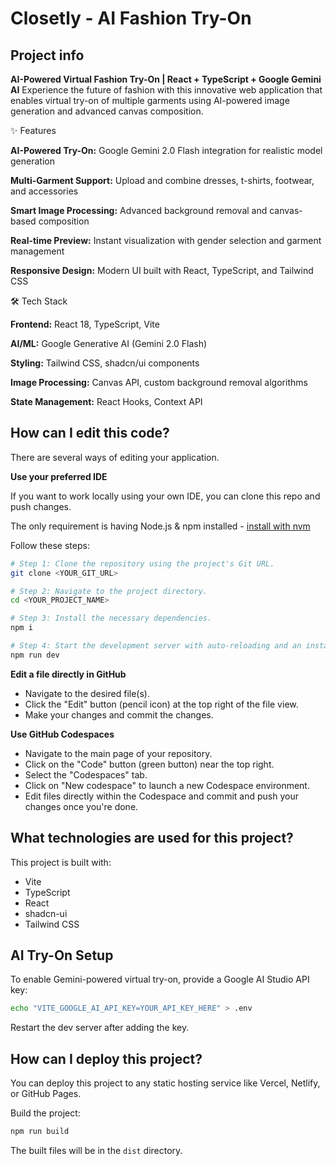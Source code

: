 # Closetly - AI Fashion Try-On

## Project info

**AI-Powered Virtual Fashion Try-On | React + TypeScript + Google Gemini AI**
Experience the future of fashion with this innovative web application that enables virtual try-on of multiple garments using AI-powered image generation and advanced canvas composition.

✨ Features

**AI-Powered Try-On:** Google Gemini 2.0 Flash integration for realistic model generation

**Multi-Garment Support:** Upload and combine dresses, t-shirts, footwear, and accessories

**Smart Image Processing:** Advanced background removal and canvas-based composition

**Real-time Preview:** Instant visualization with gender selection and garment management

**Responsive Design:** Modern UI built with React, TypeScript, and Tailwind CSS

🛠️ Tech Stack

**Frontend:** React 18, TypeScript, Vite

**AI/ML:** Google Generative AI (Gemini 2.0 Flash)

**Styling:** Tailwind CSS, shadcn/ui components

**Image Processing:** Canvas API, custom background removal algorithms

**State Management:** React Hooks, Context API

## How can I edit this code?

There are several ways of editing your application.

**Use your preferred IDE**

If you want to work locally using your own IDE, you can clone this repo and push changes.

The only requirement is having Node.js & npm installed - [install with nvm](https://github.com/nvm-sh/nvm#installing-and-updating)

Follow these steps:

```sh
# Step 1: Clone the repository using the project's Git URL.
git clone <YOUR_GIT_URL>

# Step 2: Navigate to the project directory.
cd <YOUR_PROJECT_NAME>

# Step 3: Install the necessary dependencies.
npm i

# Step 4: Start the development server with auto-reloading and an instant preview.
npm run dev
```

**Edit a file directly in GitHub**

- Navigate to the desired file(s).
- Click the "Edit" button (pencil icon) at the top right of the file view.
- Make your changes and commit the changes.

**Use GitHub Codespaces**

- Navigate to the main page of your repository.
- Click on the "Code" button (green button) near the top right.
- Select the "Codespaces" tab.
- Click on "New codespace" to launch a new Codespace environment.
- Edit files directly within the Codespace and commit and push your changes once you're done.

## What technologies are used for this project?

This project is built with:

- Vite
- TypeScript
- React
- shadcn-ui
- Tailwind CSS

## AI Try-On Setup

To enable Gemini-powered virtual try-on, provide a Google AI Studio API key:

```bash
echo "VITE_GOOGLE_AI_API_KEY=YOUR_API_KEY_HERE" > .env
```

Restart the dev server after adding the key.

## How can I deploy this project?

You can deploy this project to any static hosting service like Vercel, Netlify, or GitHub Pages.

Build the project:
```bash
npm run build
```

The built files will be in the `dist` directory.

